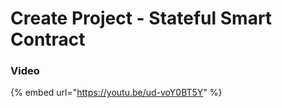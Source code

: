 # Create Project - Stateful Smart Contract

### Video


{% embed url="https://youtu.be/ud-voY0BT5Y" %}
